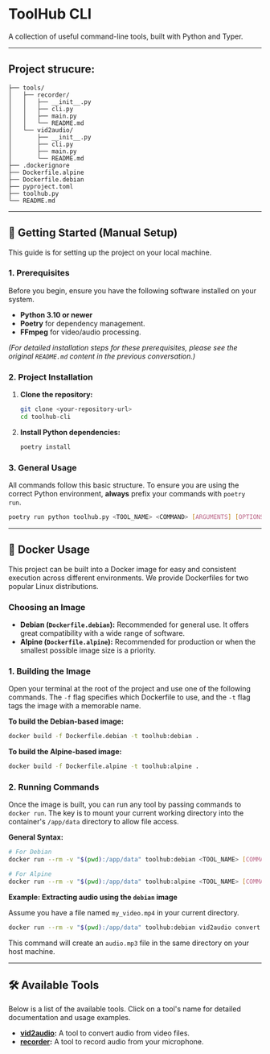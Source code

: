 # ToolHub CLI

A collection of useful command-line tools, built with Python and Typer.

---

## **Project strucure:**

```
├── tools/
│   ├── recorder/
│   │   ├── __init__.py
│   │   ├── cli.py
│   │   ├── main.py
│   │   └── README.md
│   └── vid2audio/
│       ├── __init__.py
│       ├── cli.py
│       ├── main.py
│       └── README.md
├── .dockerignore
├── Dockerfile.alpine
├── Dockerfile.debian
├── pyproject.toml
├── toolhub.py
└── README.md
```

---

## 🚀 Getting Started (Manual Setup)

This guide is for setting up the project on your local machine.

### 1. Prerequisites

Before you begin, ensure you have the following software installed on your system.

- **Python 3.10 or newer**
- **Poetry** for dependency management.
- **FFmpeg** for video/audio processing.

*(For detailed installation steps for these prerequisites, please see the original `README.md` content in the previous conversation.)*

### 2. Project Installation

1.  **Clone the repository:**
    ```bash
    git clone <your-repository-url>
    cd toolhub-cli
    ```

2.  **Install Python dependencies:**
    ```bash
    poetry install
    ```

### 3. General Usage

All commands follow this basic structure. To ensure you are using the correct Python environment, **always** prefix your commands with `poetry run`.

```bash
poetry run python toolhub.py <TOOL_NAME> <COMMAND> [ARGUMENTS] [OPTIONS]
```

---

## 🐳 Docker Usage

This project can be built into a Docker image for easy and consistent execution across different environments. We provide Dockerfiles for two popular Linux distributions.

### Choosing an Image
-   **Debian (`Dockerfile.debian`):** Recommended for general use. It offers great compatibility with a wide range of software.
-   **Alpine (`Dockerfile.alpine`):** Recommended for production or when the smallest possible image size is a priority.

### 1. Building the Image

Open your terminal at the root of the project and use one of the following commands. The `-f` flag specifies which Dockerfile to use, and the `-t` flag tags the image with a memorable name.

**To build the Debian-based image:**
```bash
docker build -f Dockerfile.debian -t toolhub:debian .
```

**To build the Alpine-based image:**
```bash
docker build -f Dockerfile.alpine -t toolhub:alpine .
```

### 2. Running Commands

Once the image is built, you can run any tool by passing commands to `docker run`. The key is to mount your current working directory into the container's `/app/data` directory to allow file access.

**General Syntax:**

```bash
# For Debian
docker run --rm -v "$(pwd):/app/data" toolhub:debian <TOOL_NAME> [COMMANDS_AND_OPTIONS]

# For Alpine
docker run --rm -v "$(pwd):/app/data" toolhub:alpine <TOOL_NAME> [COMMANDS_AND_OPTIONS]
```

**Example: Extracting audio using the `debian` image**

Assume you have a file named `my_video.mp4` in your current directory.

```bash
docker run --rm -v "$(pwd):/app/data" toolhub:debian vid2audio convert /app/data/my_video.mp4
```
This command will create an `audio.mp3` file in the same directory on your host machine.

---

## 🛠️ Available Tools

Below is a list of the available tools. Click on a tool's name for detailed documentation and usage examples.

- **[vid2audio](./tools/vid2audio/README.md):** A tool to convert audio from video files.
- **[recorder](./tools/recorder/README.md):** A tool to record audio from your microphone.